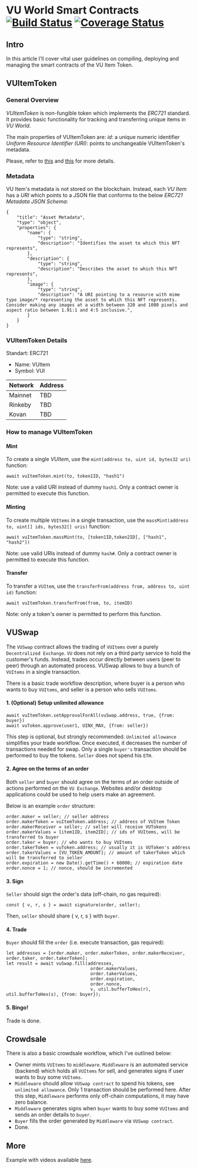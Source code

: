 # VU World Smart Contracts [![Build Status](https://travis-ci.org/Ukledo/vu-world-smart-contracts.svg?branch=master)](https://travis-ci.org/Ukledo/vu-world-smart-contracts) [![Coverage Status](https://coveralls.io/repos/github/Ukledo/vu-world-smart-contracts/badge.svg?branch=master)](https://coveralls.io/github/Ukledo/vu-world-smart-contracts?branch=master)

## Intro
In this article I’ll cover vital user guidelines on compiling, deploying and managing the smart contracts of the VU Item Token.

## VUItemToken

### General Overview
_VUItemToken_ is non-fungible token which implements the _ERC721_ standard. It provides basic functionality for tracking and transferring unique items in _VU World_.

The main properties of VUItemToken are:
_id_: a unique numeric identifier
_Uniform Resource Identifier (URI)_: points to unchangeable VUItemToken's metadata.

Please, refer to [this](http://erc721.org) and [this](https://github.com/ethereum/EIPs/blob/master/EIPS/eip-721.md) for more details.


### Metadata
VU Item's metadata is not stored on the blockchain. Instead, each _VU Item_ has a _URI_ which points to a JSON file that conforms to the below _ERC721 Metadata JSON Schema_:
```
{
    "title": "Asset Metadata",
    "type": "object",
    "properties": {
        "name": {
            "type": "string",
            "description": "Identifies the asset to which this NFT represents",
        },
        "description": {
            "type": "string",
            "description": "Describes the asset to which this NFT represents",
        },
        "image": {
            "type": "string",
            "description": "A URI pointing to a resource with mime type image/* representing the asset to which this NFT represents. Consider making any images at a width between 320 and 1080 pixels and aspect ratio between 1.91:1 and 4:5 inclusive.",
        }
    }
}
```

### VUItemToken Details
Standart: ERC721
* Name: VUItem
* Symbol: VUI

|Network|Address|
|---|---|
|Mainnet|TBD|
|Rinkeby|TBD|
|Kovan|TBD|

### How to manage VUItemToken
#### Mint
To create a single _VUItem_, use the `mint(address to, uint id, bytes32 uri)` function:
```
await vuItemToken.mint(to, token1ID, "hash1")
```
Note: use a valid URI instead of dummy `hash1`. Only a contract owner is permitted to execute this function.

#### Minting
To create multiple `VUItems` in a single transaction, use the `massMint(address to, uint[] ids, bytes32[] uris)` function:
```
await vuItemToken.massMint(to, [token1ID,token2ID], ["hash1", "hash2"])
```
Note: use valid URIs instead of dummy `hash#`. Only a contract owner is permitted to execute this function.

#### Transfer
To transfer a `VUItem`, use the `transferFrom(address from, address to, uint id)` function:
```
await vuItemToken.transferFrom(from, to, itemID)
```
Note: only a token's owner is permitted to perform this function.

## VUSwap
The `VUSwap` contract allows the trading of `VUItems` over a purely `Decentralized Exchange`. `VU` does not rely on a third party service to hold the customer's funds. Instead, trades occur directly between users (peer to peer) through an automated process.
VUSwap allows to buy a bunch of `VUItems` in a single transaction.

There is a basic trade workflow description, where buyer is a person who wants to buy `VUItems`, and seller is a person who sells `VUItems`.

#### 1. (Optional) Setup unlimited allowance
```
await vuItemToken.setApprovalForAll(vuSwap.address, true, {from: buyer})
await vuToken.approve(user1, UINX_MAX, {from: seller})
```
This step is optional, but strongly recommended. `Unlimited allowance` simplifies your trade workflow. Once executed, it decreases the number of transactions needed for swap. Only a single `buyer's` transaction should be performed to buy the tokens. `Seller` does not spend his `ETH`.

#### 2. Agree on the terms of an order
Both `seller` and `buyer` should agree on the terms of an order outside of actions performed on the `VU Exchange`. Websites and/or desktop applications could be used to help users make an agreement.

Below is an example `order` structure:
```
order.maker = seller; // seller address
order.makerToken = vuItemToken.address; // address of VUItem Token
order.makerReceiver = seller; // seller will receive VUTokens
order.makerValues = [item1ID, item2ID]; // ids of VUItems, will be transferred to buyer
order.taker = buyer; // who wants to buy VUItems
order.takerToken = vuToken.address; // usually it is VUToken's address
order.takerValues = [VU_TOKEN_AMOUNT]; // amount of takerToken which will be transferred to seller
order.expiration = new Date().getTime() + 60000; // expiration date
order.nonce = 1; // nonce, should be incremented
```

#### 3. Sign
`Seller` should sign the order's data (off-chain, no gas required):
```
const { v, r, s } = await signature(order, seller);
```
Then, `seller` should share { v, r, s } with `buyer`.

#### 4. Trade
`Buyer` should fill the `order` (i.e. execute transaction, gas required):
```
let addresses = [order.maker, order.makerToken, order.makerReceiver, order.taker, order.takerToken];
let result = await vuSwap.fill(addresses,
                                order.makerValues,
                                order.takerValues,
                                order.expiration,
                                order.nonce,
                                v, util.bufferToHex(r), util.bufferToHex(s), {from: buyer});
```

#### 5. Bingo!
Trade is done.

## Crowdsale
There is also a basic crowdsale workflow, which I’ve outlined below:
- Owner mints `VUItems` to `middleware`. `Middleware` is an automated service (backend) which holds all `VUItems` for sell, and generates signs if user wants to buy some `VUItems`.
- `Middleware` should allow `VUSwap contract` to spend his tokens, see `unlimited allowance`. Only 1 transaction should be performed here. After this step, `Middleware` performs only off-chain computations, it may have zero balance.
- `Middleware` generates signs when `buyer` wants to buy some `VUItems` and sends an order details to `buyer`.
- `Buyer` fills the order generated by `Middleware` via `VUSwap contract`.
- Done.

## More

Example with videos available [here](docs/how-to-use-it.md).
